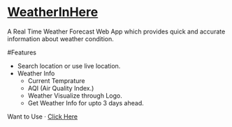 # [WeatherInHere](https://weatherinhere.cyclic.app/)

A Real Time Weather Forecast Web App which provides quick and accurate information about weather condition.

#Features
- Search location or use live location.
- Weather Info
    - Current Temprature
    - AQI (Air Quality Index.)
    - Weather Visualize through Logo.
    - Get Weather Info for upto 3 days ahead.

Want to Use · [Click Here](https://weatherinhere.cyclic.app/)
